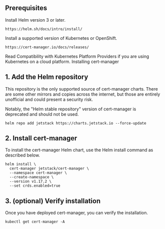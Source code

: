 ## Prerequisites

Install Helm version 3 or later.

```
https://helm.sh/docs/intro/install/
```
Install a supported version of Kubernetes or OpenShift.
```
https://cert-manager.io/docs/releases/
```
Read Compatibility with Kubernetes Platform Providers if you are using Kubernetes on a cloud platform.
Installing cert-manager

## 1. Add the Helm repository

This repository is the only supported source of cert-manager charts. There are some other mirrors and copies across the internet, but those are entirely unofficial and could present a security risk.

Notably, the "Helm stable repository" version of cert-manager is deprecated and should not be used.

```
helm repo add jetstack https://charts.jetstack.io --force-update
```
## 2. Install cert-manager

To install the cert-manager Helm chart, use the Helm install command as described below.

```
helm install \
  cert-manager jetstack/cert-manager \
  --namespace cert-manager \
  --create-namespace \
  --version v1.17.2 \
  --set crds.enabled=true
```

## 3. (optional) Verify installation

Once you have deployed cert-manager, you can verify the installation.

```
kubectl get cert-manager -A
```
